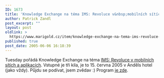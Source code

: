 ```yaml
---
ID: 1673
title: 'Knowledge Exchange na téma IMS: Revoluce v&nbsp;mobilních sítích a&nbsp;aplikacích?'
author: Patrick Zandl
post_excerpt: ""
layout: post
oldlink: >
  https://www.marigold.cz/item/knowledge-exchange-na-tema-ims-revoluce-v-mobilnich-sitich-a-aplikacich
published: true
post_date: 2005-06-06 16:18:39
---
```

<p>Tuesday pořádá Knowledge Exchange na téma <a href="http://www.tuesday.cz/detailAkce.aspx?id=228">IMS: Revoluce v mobilních sítích a aplikacích</a>. Vstupné je tři kila, je to 15. června 2005 v Anděls hotel (jako vždy). Půjdu se podívat, jsem zvědav :) Program <a href="http://www.tuesday.cz/programAkce.aspx?id=228">je zde</a>.
</p>
